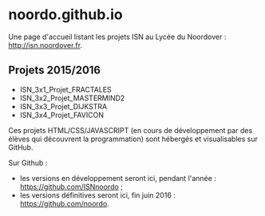# noordo.github.io

Une page d'accueil listant les projets ISN au Lycée du Noordover : http://isn.noordover.fr.

## Projets 2015/2016

 * ISN_3x1_Projet_FRACTALES
 * ISN_3x2_Projet_MASTERMIND2
 * ISN_3x3_Projet_DIJKSTRA
 * ISN_3x4_Projet_FAVICON

Ces projets HTML/CSS/JAVASCRIPT (en cours de développement par des élèves qui découvrent la programmation) sont hébergés et visualisables sur GitHub.

Sur Github :
 * les versions en développement seront ici, pendant l'année : https://github.com/ISNnoordo ;
 * les versions définitives seront ici, fin juin 2016 : https://github.com/noordo.
 
